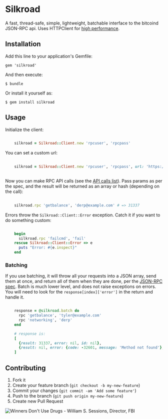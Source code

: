 # Silkroad

A fast, thread-safe, simple, lightweight, batchable interface to the bitcoind JSON-RPC api. Uses HTTPClient for [high performance](http://bibwild.wordpress.com/2012/04/30/ruby-http-performance-shootout-redux).

## Installation

Add this line to your application's Gemfile:

    gem 'silkroad'

And then execute:

    $ bundle

Or install it yourself as:

    $ gem install silkroad

## Usage

Initialize the client:

```ruby
  
    silkroad = Silkroad::Client.new 'rpcuser', 'rpcpass'

```

You can set a custom url:
```ruby
  
    silkroad = Silkroad::Client.new 'rpcuser', 'rpcpass', url: 'https://yourbitcoinddaemon.com:31337'
  
```

Now you can make RPC API calls (see the [API calls list](https://en.bitcoin.it/wiki/Original_Bitcoin_client/API_calls_list)). Pass params as per the spec, and the result will be returned as an array or hash (depending on the call):

```ruby
  
    silkroad.rpc 'getbalance', 'derp@example.com' # => 31337

```

Errors throw the `Silkroad::Client::Error` exception. Catch it if you want to do something custom:

```ruby

    begin
      silkroad.rpc 'failcmd', 'fail'
    rescue Silkroad::Client::Error => e
      puts "Error: #{e.inspect}"
    end

```

### Batching

If you use batching, it will throw all your requests into a JSON array, send them at once, and return all of them when they are done, per the [JSON-RPC spec](http://json-rpc.org/wiki/specification). Batch is much lower level, and does not raise exceptions on errors. You will need to look for the `response[index]['error']` in the return and handle it.

```ruby

    response = @silkroad.batch do
      rpc 'getbalance', 'tyler@example.com'
      rpc 'notworking', 'derp'
    end

    # response is:
    [
      {result: 31337, error: nil, id: nil},
      {result: nil, error: {code: -32601, message: 'Method not found'}, id: nil}
    ]

```


## Contributing

1. Fork it
2. Create your feature branch (`git checkout -b my-new-feature`)
3. Commit your changes (`git commit -am 'Add some feature'`)
4. Push to the branch (`git push origin my-new-feature`)
5. Create new Pull Request



![Winners Don't Use Drugs - William S. Sessions, Director, FBI](http://i.imgur.com/4KdKeOK.gif)
